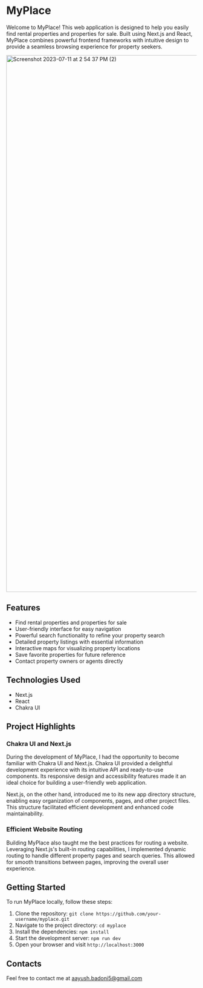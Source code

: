 # MyPlace

Welcome to MyPlace! This web application is designed to help you easily find rental properties and properties for sale. Built using Next.js and React, MyPlace combines powerful frontend frameworks with intuitive design to provide a seamless browsing experience for property seekers.

<img width="1419" alt="Screenshot 2023-07-11 at 2 54 37 PM (2)" src="https://github.com/abadoni5/MyPlace/assets/89126072/96e9f800-5fb4-4c34-b760-da69ca9f8792">


## Features

- Find rental properties and properties for sale
- User-friendly interface for easy navigation
- Powerful search functionality to refine your property search
- Detailed property listings with essential information
- Interactive maps for visualizing property locations
- Save favorite properties for future reference
- Contact property owners or agents directly

## Technologies Used

- Next.js
- React
- Chakra UI

## Project Highlights

### Chakra UI and Next.js

During the development of MyPlace, I had the opportunity to become familiar with Chakra UI and Next.js. Chakra UI provided a delightful development experience with its intuitive API and ready-to-use components. Its responsive design and accessibility features made it an ideal choice for building a user-friendly web application.

Next.js, on the other hand, introduced me to its new app directory structure, enabling easy organization of components, pages, and other project files. This structure facilitated efficient development and enhanced code maintainability.

### Efficient Website Routing

Building MyPlace also taught me the best practices for routing a website. Leveraging Next.js's built-in routing capabilities, I implemented dynamic routing to handle different property pages and search queries. This allowed for smooth transitions between pages, improving the overall user experience.

## Getting Started

To run MyPlace locally, follow these steps:

1. Clone the repository: `git clone https://github.com/your-username/myplace.git`
2. Navigate to the project directory: `cd myplace`
3. Install the dependencies: `npm install`
4. Start the development server: `npm run dev`
5. Open your browser and visit `http://localhost:3000`

## Contacts

Feel free to contact me at aayush.badoni5@gmail.com
